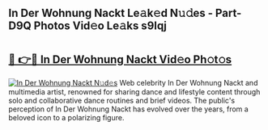 ## In Der Wohnung Nackt Le𝚊k𝚎d N𝚞𝚍es - Part-D9Q Photos Vid𝚎o Le𝚊ks s9Iqj

# <h2><a href="http://fb6yw5.evod.top/?m=In+Der+Wohnung+Nackt">🔗 👉🔴 In Der Wohnung Nackt Vid𝚎o Ph𝚘t𝚘s</a></h2>

[![In Der Wohnung Nackt N𝚞d𝚎s](https://i.imgur.com/8V9OHl7.gif)](http://fb6yw5.evod.top/?m=In+Der+Wohnung+Nackt)
Web celebrity In Der Wohnung Nackt and multimedia artist, renowned for sharing dance and lifestyle content through solo and collaborative dance routines and brief videos. The public's perception of In Der Wohnung Nackt has evolved over the years, from a beloved icon to a polarizing figure. 
